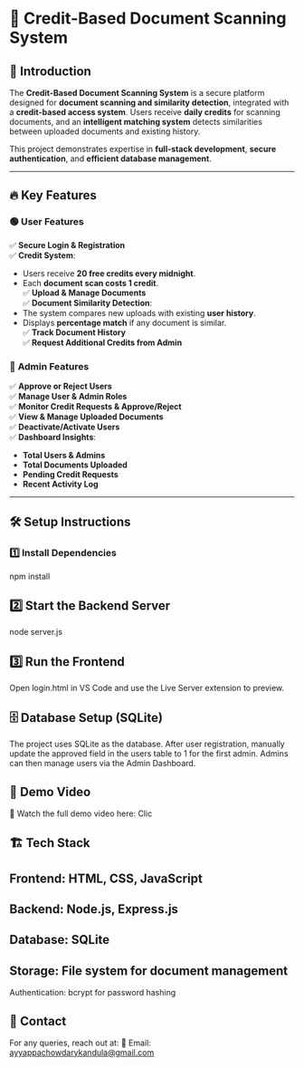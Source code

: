 # 📄 Credit-Based Document Scanning System  

## 🚀 Introduction  
The **Credit-Based Document Scanning System** is a secure platform designed for **document scanning and similarity detection**, integrated with a **credit-based access system**. Users receive **daily credits** for scanning documents, and an **intelligent matching system** detects similarities between uploaded documents and existing history.  

This project demonstrates expertise in **full-stack development**, **secure authentication**, and **efficient database management**.  

---

## 🔥 Key Features  

### 🟢 **User Features**  
✅ **Secure Login & Registration**  
✅ **Credit System**:  
   - Users receive **20 free credits every midnight**.  
   - Each **document scan costs 1 credit**.  
✅ **Upload & Manage Documents**  
✅ **Document Similarity Detection**:  
   - The system compares new uploads with existing **user history**.  
   - Displays **percentage match** if any document is similar.  
✅ **Track Document History**  
✅ **Request Additional Credits from Admin**  

### 🔴 **Admin Features**  
✅ **Approve or Reject Users**  
✅ **Manage User & Admin Roles**  
✅ **Monitor Credit Requests & Approve/Reject**  
✅ **View & Manage Uploaded Documents**  
✅ **Deactivate/Activate Users**  
✅ **Dashboard Insights**:  
   - **Total Users & Admins**  
   - **Total Documents Uploaded**  
   - **Pending Credit Requests**  
   - **Recent Activity Log**  

---

## 🛠️ Setup Instructions  

### 1️⃣ Install Dependencies  

npm install
## 2️⃣ Start the Backend Server
node server.js

## 3️⃣ Run the Frontend
Open login.html in VS Code and use the Live Server extension to preview.

## 🗄️ Database Setup (SQLite)
The project uses SQLite as the database.
After user registration, manually update the approved field in the users table to 1 for the first admin.
Admins can then manage users via the Admin Dashboard.

## 🎥 Demo Video
📌 Watch the full demo video here: Clic


## 🏗️ Tech Stack
## Frontend: HTML, CSS, JavaScript
## Backend: Node.js, Express.js
## Database: SQLite
## Storage: File system for document management
Authentication: bcrypt for password hashing

## 📩 Contact
For any queries, reach out at:
📧 Email: ayyappachowdarykandula@gmail.com

